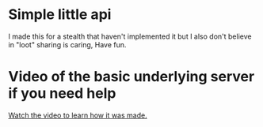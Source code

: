 # Simple little api

I made this for a stealth that haven't implemented it but I also don't believe in "loot" sharing is caring, Have fun.

# Video of the basic underlying server if you need help

[Watch the video to learn how it was made.](https://youtu.be/eu2VJ9dtwiY)
